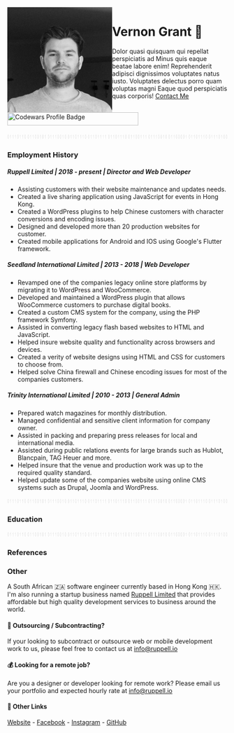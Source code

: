 <img align="left" width="240" height="240" src="./assets/images/profile.jpg">

# Vernon Grant 🤝

Dolor quasi quisquam qui repellat perspiciatis ad Minus quis eaque beatae
labore enim! Reprehenderit adipisci dignissimos voluptates natus iusto.
Voluptates delectus porro quam voluptas magni Eaque quod perspiciatis quas
corporis! [Contact Me](https://linktr.ee/vernongrant)

<img width="300" height="30" src="https://www.codewars.com/users/VernonGrant/badges/large" title="Codewars Profile Badge">

<p align="center"><img width="1000" height="10" src="./assets/images/binary-line.jpg"></p>

### Employment History

##### Ruppell Limited | 2018 - present | Director and Web Developer
- Assisting customers with their website maintenance and updates needs.
- Created a live sharing application using JavaScript for events in Hong Kong.
- Created a WordPress plugins to help Chinese customers with character conversions and encoding issues.
- Designed and developed more than 20 production websites for customer.
- Created mobile applications for Android and IOS using Google's Flutter framework.

##### Seedland International Limited | 2013 - 2018 | Web Developer
- Revamped one of the companies legacy online store platforms by migrating it
  to WordPress and WooCommerce.
- Developed and maintained a WordPress plugin that allows WooCommerce customers to purchase digital books.
- Created a custom CMS system for the company, using the PHP framework Symfony.
- Assisted in converting legacy flash based websites to HTML and JavaScript.
- Helped insure website quality and functionality across browsers and devices.
- Created a verity of website designs using HTML and CSS for customers to choose from.
- Helped solve China firewall and Chinese encoding issues for most of the companies customers.

##### Trinity International Limited | 2010 - 2013 | General Admin
- Prepared watch magazines for monthly distribution.
- Managed confidential and sensitive client information for company owner.
- Assisted in packing and preparing press releases for local and international media.
- Assisted during public relations events for large brands such as Hublot, Blancpain, TAG Heuer and more.
- Helped insure that the venue and production work was up to the required quality standard.
- Helped update some of the companies website using online CMS systems such as Drupal, Joomla and WordPress.


<p align="center"><img width="1000" height="10" src="./assets/images/binary-line.jpg"></p>

### Education

<p align="center"><img width="1000" height="10" src="./assets/images/binary-line.jpg"></p>

### References


### Other

A South African 🇿🇦 software engineer currently based in Hong Kong 🇭🇰.
I'm also running a startup business named [Ruppell Limited](https://ruppell.io) that
provides affordable but high quality development services to business around the world.

#### 🤝 Outsourcing / Subcontracting?

If your looking to subcontract or outsource web or mobile development work to
us, please feel free to contact us at [info@ruppell.io](mailto:info@ruppell.io)

#### 💰 Looking for a remote job?

Are you a designer or developer looking for remote work? Please email us
your portfolio and expected hourly rate at [info@ruppell.io](mailto:info@ruppell.io)

#### 🔗 Other Links

[Website](http://ruppell.io) - [Facebook](https://www.facebook.com/ruppell.io) - [Instagram](https://www.instagram.com/ruppell_limited) - [GitHub](https://github.com/Ruppell)


